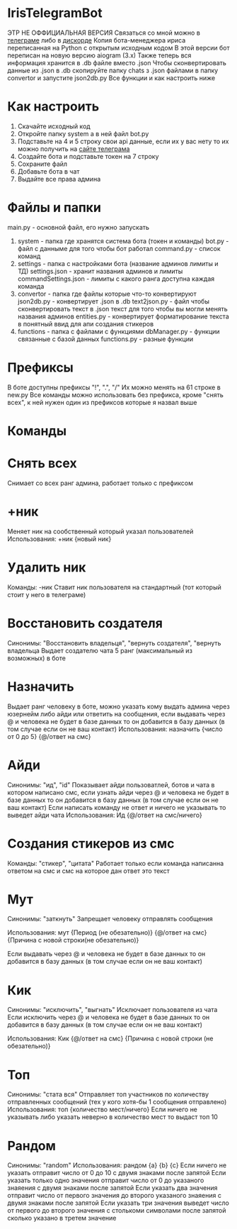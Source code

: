# IrisTelegramBot
ЭТР НЕ ОФФИЦИАЛЬНАЯ ВЕРСИЯ
Связаться со мной можно в <a href="tg://openmessage?user_id=1179525928">телеграме</a> либо в <a href="https://discordapp.com/users/676834006989275181">дискорде</a>
Копия бота-менеджера ириса переписанная на Python с открытым исходным кодом
В этой версии бот переписан на новую версию aiogram (3.x)
Также теперь вся информация хранится в .db файле вместо .json
Чтобы сконвертировать данные из .json в .db скопируйте папку chats з .json файлами в папку convertor и запустите json2db.py
Все функции и как настроить ниже

# Как настроить
1) Скачайте исходный код
2) Откройте папку system а в ней файл bot.py
3) Подставьте на 4 и 5 строку свои api данные, если их у вас нету то их можно получить на <a href="https://my.telegram.org/auth">сайте телеграма</a>
4) Создайте бота и подставьте токен на 7 строку
5) Сохраните файл
6) Добавьте бота в чат
7) Выдайте все права админа

# Файлы и папки
main.py - основной файл, его нужно запускать
1) system - папка где хранятся система бота (токен и команды)
   bot.py - файл с данныме для того чтобы бот работал
   command.py - список команд
2) settings - папка с настройками бота (название админов лимиты и ТД)
   settings.json - хранит названия админов и лимиты
   commandSettings.json - лимиты с какого ранга доступна каждая команда
3) convertor - папка где файлы которые что-то конвертируют
   json2db.py - конвертирует .json в .db
   text2json.py - файл чтобы сконвертировать текст в .json текст для того чтобы вы могли менять названия админов
   entities.py - конвертирует форматирование текста в понятный ввид для апи создания стикеров
4) functions - папка с файлами с функциями
   dbManager.py - функции связанные с базой данных
   functions.py - разные функции

# Префиксы
В боте доступны префиксы "!", ".", "/"
Их можно менять на 61 строке в new.py
Все команды можно использовать без префикса, кроме "снять всех", к ней нужен один из префиксов которые я назвал выше

# Команды
# Снять всех
Снимает со всех ранг админа, работает только с префиксом
# +ник
Меняет ник на сообственный который указал пользователей
Использования: +ник {новый ник}
# Удалить ник
Команды: -ник
Ставит ник пользователя на стандартный (тот который стоит у него в телеграме)
# Восстановить создателя
Синонимы: "Восстановить владельця", "вернуть создателя", "вернуть владельца
Выдает создателю чата 5 ранг (максимальный из возможных) в боте
# Назначить
Выдает ранг человеку в боте, можно указать кому выдать админа через юзернейм либо айди или ответить на сообщения, если выдавать через @ и человека не будет в базе данных то он добавится в базу данных (в том случае если он не ваш контакт)
Использования: назначить {число от 0 до 5} {@/ответ на смс}
# Айди
Синонимы: "ид", "id"
Показывает айди пользоватлей, ботов и чата в котором написано смс, если узнать айди через @ и человека не будет в базе данных то он добавится в базу данных (в том случае если он не ваш контакт)
Если написать команду не ответ и ничего не указывать то выведет айди чата
Использования: Ид {@/ответ на смс/ничего}
# Создания стикеров из смс
Команды: "стикер", "цитата"
Работает только если команда написанна ответом на смс и смс на которое дан ответ это текст
# Мут
Синонимы: "заткнуть"
Запрещает человеку отправлять сообщения

Использования: мут {Период (не обезательно)} {@/ответ на смс}
{Причина с новой строки(не обезательно)}
 
Если выдавать через @ и человека не будет в базе данных то он добавится в базу данных (в том случае если он не ваш контакт)

# Кик
Синонимы: "исключить", "выгнать"
Исключает пользователя из чата
Если исключить через @ и человека не будет в базе данных то он добавится в базу данных (в том случае если он не ваш контакт)


Использования: Кик {@/ответ на смс}
{Причина с новой строки (не обезательно)}

# Топ
Синонимы: "стата вся"
Отправляет топ участников по количеству отправленных сообщений (тех у кого хотя-бы 1 сообщения отправлено)
Использования: топ {количество мест/ничего}
Если ничего не указывать либо указать неверно в количество мест то выдаст топ 10

# Рандом
Синонимы: "random"
Использования: рандом {a} {b} {c}
Если ничего не указать отправит число от 0 до 10 с двумя знаками после запятой
Если указать только одно значения отправит число от 0 до указаного знаяения с двумя знаками после запятой
Если указать два значения отправит число от первого значения до второго указаного знаяения с двумя знаками после запятой
Если указать три значения выведет число от первого до второго значения с столькоми символами после запятой сколько указано в третем значение

